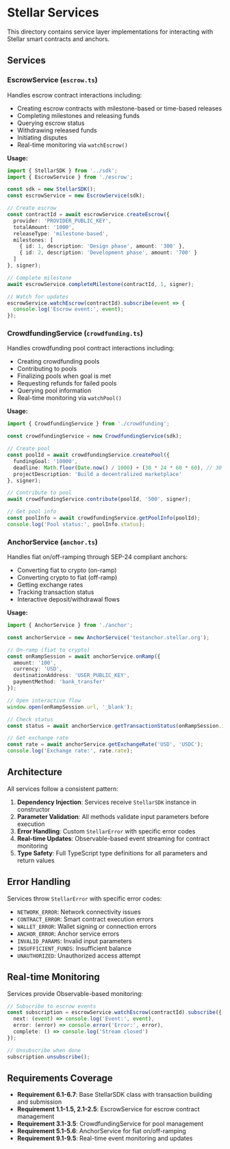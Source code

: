 # Stellar Services

This directory contains service layer implementations for interacting with Stellar smart contracts and anchors.

## Services

### EscrowService (`escrow.ts`)
Handles escrow contract interactions including:
- Creating escrow contracts with milestone-based or time-based releases
- Completing milestones and releasing funds
- Querying escrow status
- Withdrawing released funds
- Initiating disputes
- Real-time monitoring via `watchEscrow()`

**Usage:**
```typescript
import { StellarSDK } from '../sdk';
import { EscrowService } from './escrow';

const sdk = new StellarSDK();
const escrowService = new EscrowService(sdk);

// Create escrow
const contractId = await escrowService.createEscrow({
  provider: 'PROVIDER_PUBLIC_KEY',
  totalAmount: '1000',
  releaseType: 'milestone-based',
  milestones: [
    { id: 1, description: 'Design phase', amount: '300' },
    { id: 2, description: 'Development phase', amount: '700' }
  ]
}, signer);

// Complete milestone
await escrowService.completeMilestone(contractId, 1, signer);

// Watch for updates
escrowService.watchEscrow(contractId).subscribe(event => {
  console.log('Escrow event:', event);
});
```

### CrowdfundingService (`crowdfunding.ts`)
Handles crowdfunding pool contract interactions including:
- Creating crowdfunding pools
- Contributing to pools
- Finalizing pools when goal is met
- Requesting refunds for failed pools
- Querying pool information
- Real-time monitoring via `watchPool()`

**Usage:**
```typescript
import { CrowdfundingService } from './crowdfunding';

const crowdfundingService = new CrowdfundingService(sdk);

// Create pool
const poolId = await crowdfundingService.createPool({
  fundingGoal: '10000',
  deadline: Math.floor(Date.now() / 1000) + (30 * 24 * 60 * 60), // 30 days
  projectDescription: 'Build a decentralized marketplace'
}, signer);

// Contribute to pool
await crowdfundingService.contribute(poolId, '500', signer);

// Get pool info
const poolInfo = await crowdfundingService.getPoolInfo(poolId);
console.log('Pool status:', poolInfo.status);
```

### AnchorService (`anchor.ts`)
Handles fiat on/off-ramping through SEP-24 compliant anchors:
- Converting fiat to crypto (on-ramp)
- Converting crypto to fiat (off-ramp)
- Getting exchange rates
- Tracking transaction status
- Interactive deposit/withdrawal flows

**Usage:**
```typescript
import { AnchorService } from './anchor';

const anchorService = new AnchorService('testanchor.stellar.org');

// On-ramp (fiat to crypto)
const onRampSession = await anchorService.onRamp({
  amount: '100',
  currency: 'USD',
  destinationAddress: 'USER_PUBLIC_KEY',
  paymentMethod: 'bank_transfer'
});

// Open interactive flow
window.open(onRampSession.url, '_blank');

// Check status
const status = await anchorService.getTransactionStatus(onRampSession.id);

// Get exchange rate
const rate = await anchorService.getExchangeRate('USD', 'USDC');
console.log('Exchange rate:', rate.rate);
```

## Architecture

All services follow a consistent pattern:
1. **Dependency Injection**: Services receive `StellarSDK` instance in constructor
2. **Parameter Validation**: All methods validate input parameters before execution
3. **Error Handling**: Custom `StellarError` with specific error codes
4. **Real-time Updates**: Observable-based event streaming for contract monitoring
5. **Type Safety**: Full TypeScript type definitions for all parameters and return values

## Error Handling

Services throw `StellarError` with specific error codes:
- `NETWORK_ERROR`: Network connectivity issues
- `CONTRACT_ERROR`: Smart contract execution errors
- `WALLET_ERROR`: Wallet signing or connection errors
- `ANCHOR_ERROR`: Anchor service errors
- `INVALID_PARAMS`: Invalid input parameters
- `INSUFFICIENT_FUNDS`: Insufficient balance
- `UNAUTHORIZED`: Unauthorized access attempt

## Real-time Monitoring

Services provide Observable-based monitoring:
```typescript
// Subscribe to escrow events
const subscription = escrowService.watchEscrow(contractId).subscribe({
  next: (event) => console.log('Event:', event),
  error: (error) => console.error('Error:', error),
  complete: () => console.log('Stream closed')
});

// Unsubscribe when done
subscription.unsubscribe();
```

## Requirements Coverage

- **Requirement 6.1-6.7**: Base StellarSDK class with transaction building and submission
- **Requirement 1.1-1.5, 2.1-2.5**: EscrowService for escrow contract management
- **Requirement 3.1-3.5**: CrowdfundingService for pool management
- **Requirement 5.1-5.6**: AnchorService for fiat on/off-ramping
- **Requirement 9.1-9.5**: Real-time event monitoring and updates
